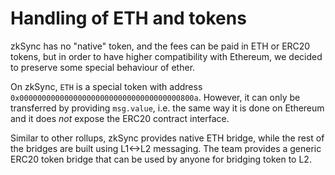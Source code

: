 # Handling of ETH and tokens

zkSync has no "native" token, and the fees can be paid in ETH or ERC20 tokens, but in order to have higher compatibility with Ethereum, we decided to preserve some special behaviour of ether. 

On zkSync, `ETH` is a special token with address `0x000000000000000000000000000000000000800a`. However, it can only be transferred by providing `msg.value`, i.e. the same way it is done on Ethereum and it does *not* expose the ERC20 contract interface. 

Similar to other rollups, zkSync provides native ETH bridge, while the rest of the bridges are built using L1<->L2 messaging. The team provides a generic ERC20 token bridge that can be used by anyone for bridging token to L2.
